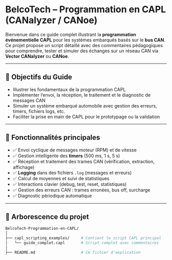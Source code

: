 # BelcoTech – Programmation en CAPL (CANalyzer / CANoe)

Bienvenue dans ce guide complet illustrant la **programmation événementielle CAPL** pour les systèmes embarqués basés sur le **bus CAN**.  
Ce projet propose un script détaillé avec des commentaires pédagogiques pour comprendre, tester et simuler des échanges sur un réseau CAN via **Vector CANalyzer** ou **CANoe**.

---

## 🎯 Objectifs du Guide

- Illustrer les fondamentaux de la programmation CAPL
- Implémenter l’envoi, la réception, le traitement et le diagnostic de messages CAN
- Simuler un système embarqué automobile avec gestion des erreurs, timers, fichiers logs, etc.
- Faciliter la prise en main de CAPL pour le prototypage ou la validation

---

## 🧰 Fonctionnalités principales

- ✅ Envoi cyclique de messages moteur (RPM) et de vitesse
- ✅ Gestion intelligente des **timers** (500 ms, 1 s, 5 s)
- ✅ Réception et traitement des trames CAN (vérification, extraction, affichage)
- ✅ **Logging** dans des fichiers `.log` (messages et erreurs)
- ✅ Calcul de moyennes et suivi de statistiques
- ✅ Interactions clavier (debug, test, reset, statistiques)
- ✅ Gestion des erreurs CAN : trames erronées, bus off, surcharge
- ✅ Diagnostic périodique automatique

---

## 📂 Arborescence du projet

```bash
BelcoTech-Programmation-en-CAPL/
│
├── capl_scripting_examples/     # Contient le script CAPL principal
│   └── guide_complet.capl       # Script complet avec commentaires
│
├── README.md                    # Ce fichier d'explication
